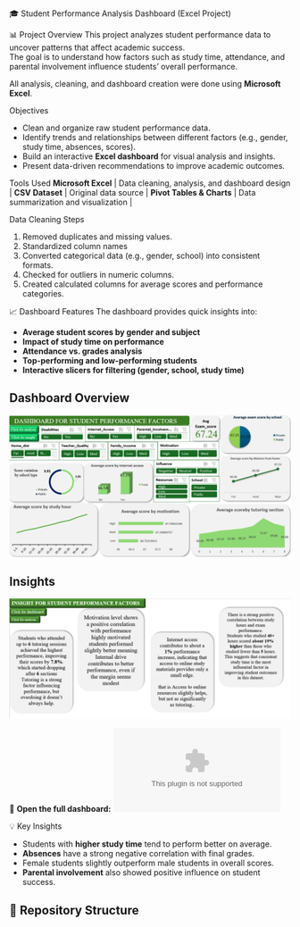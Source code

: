 🎓 Student Performance Analysis Dashboard (Excel Project)

📊 Project Overview
This project analyzes student performance data to uncover patterns that affect academic success.  
The goal is to understand how factors such as study time, attendance, and parental involvement influence students’ overall performance.  

All analysis, cleaning, and dashboard creation were done using **Microsoft Excel**.

Objectives
- Clean and organize raw student performance data.  
- Identify trends and relationships between different factors (e.g., gender, study time, absences, scores).  
- Build an interactive **Excel dashboard** for visual analysis and insights.  
- Present data-driven recommendations to improve academic outcomes.

Tools Used
**Microsoft Excel** | Data cleaning, analysis, and dashboard design |
**CSV Dataset** | Original data source |
**Pivot Tables & Charts** | Data summarization and visualization |

Data Cleaning Steps
1. Removed duplicates and missing values.  
2. Standardized column names
3. Converted categorical data (e.g., gender, school) into consistent formats.  
4. Checked for outliers in numeric columns.  
5. Created calculated columns for average scores and performance categories.

📈 Dashboard Features
The dashboard provides quick insights into:
- **Average student scores by gender and subject**
- **Impact of study time on performance**
- **Attendance vs. grades analysis**
- **Top-performing and low-performing students**
- **Interactive slicers for filtering (gender, school, study time)**



## Dashboard Overview
![Dashboard Screenshot](<Student Performance Analysis/pictures/Dashboard.png>)

## Insights
![Insights Screenshot](<Student Performance Analysis/pictures/insight.png>)




📂 **Open the full dashboard:** ![Student performance analysis.xlsx](<Student Performance Analysis/Student performance analysis.xlsx>)



💡 Key Insights
- Students with **higher study time** tend to perform better on average.  
- **Absences** have a strong negative correlation with final grades.  
- Female students slightly outperform male students in overall scores.  
- **Parental involvement** also showed positive influence on student success.


## 📂 Repository Structure

